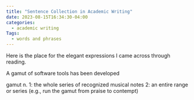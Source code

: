 ```yaml
---
title: "Sentence Collection in Academic Writing"
date: 2023-08-15T16:34:30-04:00
categories:
  - academic writing
Tags:
  - words and phrases
---
```


Here is the place for the elegant expressions I came across through reading.

 A gamut of software tools has been developed

gamut n.
1: the whole series of recognized musical notes
2: an entire range or series (e.g., run the gamut from praise to contempt)
